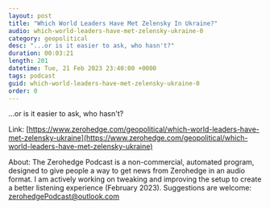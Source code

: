 ```yaml
---
layout: post
title: "Which World Leaders Have Met Zelensky In Ukraine?"
audio: which-world-leaders-have-met-zelensky-ukraine-0
category: geopolitical
desc: "...or is it easier to ask, who hasn't?"
duration: 00:03:21
length: 201
datetime: Tue, 21 Feb 2023 23:40:00 +0000
tags: podcast
guid: which-world-leaders-have-met-zelensky-ukraine-0
order: 0
---
```

...or is it easier to ask, who hasn't?

Link: [https://www.zerohedge.com/geopolitical/which-world-leaders-have-met-zelensky-ukraine](https://www.zerohedge.com/geopolitical/which-world-leaders-have-met-zelensky-ukraine)

About: The Zerohedge Podcast is a non-commercial, automated program, designed to give people a way to get news from Zerohedge in an audio format.  I am actively working on tweaking and improving the setup to create a better listening experience (February 2023).  Suggestions are welcome: [zerohedgePodcast@outlook.com](mailto:zerohedgePodcast@outlook.com)